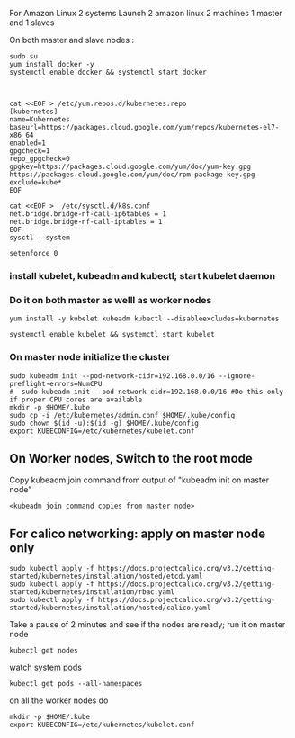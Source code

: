 

For Amazon Linux 2 systems
Launch 2 amazon linux 2 machines
1 master and 1 slaves

On both master and slave nodes :

    sudo su 
    yum install docker -y 
    systemctl enable docker && systemctl start docker



    cat <<EOF > /etc/yum.repos.d/kubernetes.repo
    [kubernetes]
    name=Kubernetes
    baseurl=https://packages.cloud.google.com/yum/repos/kubernetes-el7-x86_64
    enabled=1
    gpgcheck=1
    repo_gpgcheck=0
    gpgkey=https://packages.cloud.google.com/yum/doc/yum-key.gpg https://packages.cloud.google.com/yum/doc/rpm-package-key.gpg
    exclude=kube*
    EOF

    cat <<EOF >  /etc/sysctl.d/k8s.conf
    net.bridge.bridge-nf-call-ip6tables = 1
    net.bridge.bridge-nf-call-iptables = 1
    EOF
    sysctl --system

    setenforce 0

### install kubelet, kubeadm and kubectl; start kubelet daemon
### Do it on both master as welll as worker nodes 

    yum install -y kubelet kubeadm kubectl --disableexcludes=kubernetes

    systemctl enable kubelet && systemctl start kubelet

### On master node  initialize the cluster 

    sudo kubeadm init --pod-network-cidr=192.168.0.0/16 --ignore-preflight-errors=NumCPU
    #  sudo kubeadm init --pod-network-cidr=192.168.0.0/16 #Do this only if proper CPU cores are available
    mkdir -p $HOME/.kube
    sudo cp -i /etc/kubernetes/admin.conf $HOME/.kube/config
    sudo chown $(id -u):$(id -g) $HOME/.kube/config
    export KUBECONFIG=/etc/kubernetes/kubelet.conf

## On Worker nodes, Switch to the root mode
Copy kubeadm join command from output of "kubeadm init on master node" 
   
    <kubeadm join command copies from master node>


## For calico networking: apply on master node only

    sudo kubectl apply -f https://docs.projectcalico.org/v3.2/getting-started/kubernetes/installation/hosted/etcd.yaml
    sudo kubectl apply -f https://docs.projectcalico.org/v3.2/getting-started/kubernetes/installation/rbac.yaml
    sudo kubectl apply -f https://docs.projectcalico.org/v3.2/getting-started/kubernetes/installation/hosted/calico.yaml
    

Take a pause of 2 minutes and see if the nodes are ready; run it on master node

    kubectl get nodes

watch system pods

    kubectl get pods --all-namespaces


on all the worker nodes do 

    mkdir -p $HOME/.kube
    export KUBECONFIG=/etc/kubernetes/kubelet.conf
    
